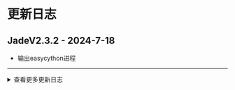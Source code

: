 # 更新日志

## JadeV2.3.2 - 2024-7-18
* 输出easycython进程
---

<details onclose>
<summary>查看更多更新日志</summary>

## JadeV2.3.1 - 2024-06-18
* 优化获取版本信息的方法
---

## JadeV2.3.0 - 2024-06-18
* 优化数据库父类方法
---


## JadeV2.2.9 - 2024-06-13
* 解决获取父进程异常的bug
---

## JadeV2.2.8 - 2024-06-13
* 新增根据进程id，强制退出关联进程
* 解决子进程无法退出的bug
---

## JadeV2.2.7 - 2024-06-12
* 使用线程监听程序异常问题，不在阻塞主线程
* 解决子进程无法退出的bug
---


## JadeV2.2.6 - 2024-06-11
* 解决Windows下打包由路径引发的bug
---

## JadeV2.2.5 - 2024-05-27
* 优化数据库父类操作，解决异常问题，代码优化
---


## JadeV2.2.4 - 2024-05-17
* 解决打包出现的日志重复的bug
---

## JadeV2.2.3 - 2024-05-09
* packing模块支持src目录下的packages
---

## JadeV2.2.2 - 2024-05-09
* 数据库操作支持int和Bool类型
---

## JadeV2.2.1 - 2024-05-09
* 解决传入多个feature id,加密狗不满足条件,程序不退出的bug
---

## JadeV2.2.0 - 2024-05-08
* 监听加密狗线程支持传入最大feature id,这样就可以满足之前的现场
---

## JadeV2.1.9 - 2024-05-08
* 监听加密狗线程，如果传入多个feature id，最后在判断授权是否有效
---

## JadeV2.1.8 - 2024-01-31
* 新增 RFC 2832格式转时间字符串格式方法
---

## JadeV2.1.7 - 2024-01-31
* 解决数据库清空的bug
---

## JadeV2.1.6 - 2024-01-11
* 解决随机字符串的bug
---


## JadeV2.1.5 - 2024-01-10
* 解决随机字符串的bug
---

## JadeV2.1.4 - 2024-01-10
* 新增计算文件大小函数
---

## JadeV2.1.3 - 2024-01-10
* 根据字符窜长度随机生成字符串
---

## JadeV2.1.2 - 2023-11-20
* zip_package Linux生成文件名修改
---

## JadeV2.1.1 - 2023-11-20
* zip_package 压缩成压缩包文件名不能为中文,
---

## JadeV2.1.0 - 2023-11-20
* 拷贝config文件和压缩文件夹,区分Linux和Windows
---

## JadeV2.0.9 - 2023-11-20
* 拷贝config文件和压缩文件夹
---

## JadeV2.0.8 - 2023-09-21
* 解决加密狗重复登录的bug
---

## JadeV2.0.7 - 2023-07-19
* 解决打包一个完成的包,exclude_files不生效的bug
---

## JadeV2.0.6 - 2023-07-19
* 新增exclude_files参数,去除打包时不必要的动态库
* 解决如果为空,打包失败的bug
---


## JadeV2.0.5 - 2023-06-14
* 兼容加密狗feature id list为None的情况
---

## JadeV2.0.4 - 2023-05-22
* 加密狗监测模块支持多个加密狗的id
---


## JadeV2.0.3 - 2023-05-11
* 打包的时候新增是否压缩lib包参数
---

## JadeV2.0.2 - 2023-05-08
* 初始化的时候就需要校验feature id 是否存在
---

## JadeV2.0.1 - 2023-05-08
* 加密狗如果没有feature id或者获取feature id失败时,需要退出会话
---

## JadeV1.9.9 - 2023-05-08
* 加密狗的监测支持自定义feature id
---

## JadeV1.9.8 - 2023-04-21
* 加密狗监测线程支持多个加密狗
* 如果当前登录的加密狗超过最大限制数量,在查找是否还有新的加密狗
---

## JadeV1.9.7 - 2023-04-03
* 如果可执行文件存在的化,则拷贝Output文件夹,如果不存在则不拷贝
---

## JadeV1.9.6 - 2023-04-03
* 编译的时候也需要将lib包拷贝到release文件夹下
---


## JadeV1.9.5 - 2023-04-03
* 压缩lib包时,需要判断是否有可执行文件
---


## JadeV1.9.4 - 2023-04-03
* 不在固定pyinstaller版本为4.6
---


## JadeV1.9.3 - 2023-03-24
* 固定pyinstaller版本为4.6
---


## JadeV1.9.2 - 2023-03-24
* 优化加密狗判断流程,刷新的时候一直占用一个Session
---

## JadeV1.9.1 - 2023-03-24
* pyinstaller版本不固定
---

## JadeV1.9.0 - 2023-03-24
* 监听加密狗驱动是否在线时间可配置
---


## JadeV1.8.9 - 2023-03-24
* 新增LDK资源释放函数
---

## JadeV1.8.8 - 2023-03-24
* 新增监听加密狗是否在线线程,并且线程初始化的时候就启动
---

## JadeV1.8.7 - 2023-03-24
* 程序被kill获取退出状态,可以做释放资源
---


## JadeV1.8.6 - 2023-03-22
* 打包模块修复压缩函数找不到的bug
---

## JadeV1.8.5 - 2023-03-20
* 打包模块支持打包并压缩lib包到Output文件夹中
---

## JadeV1.8.4 - 2023-03-20
* 新增读取README.md内容方法
---

## JadeV1.8.3 - 2023-03-17
* 新增获取app version的方法
* 自动写入version文件
* 解决打包wheel的报错
---

## JadeV1.8.2 - 2023-03-14
* 新增压缩文件夹到指定文件夹下方法
---

## JadeV1.8.1 - 2023-03-13
* 更新获取版本号方法
---

## JadeV1.8.0 - 2023-03-10
* Inno Setup 不输出信息
* Xcopy不输出信息
---
## JadeV1.7.9 - 2023-03-10
* ProgressBar Windows下还是继续使用中文
---
## JadeV1.7.8 - 2023-03-09
* 修改AppRun文件,解决在github action 自动打包execv error: Permission denied 的问题
---

## JadeV1.7.7 - 2023-03-08
* 制作AppImage先给可执行文件赋予权限
---
## JadeV1.7.6 - 2023-03-08
* 解决log level的bug
---
## JadeV1.7.5 - 2023-03-08
* Release文件使用CONTRIBUTING.md
---

## JadeV1.7.4 - 2023-03-08
* 先创建Release,在上传文件到Release
---
## JadeV1.7.3 - 2023-03-08
* 无需上传action附件,直接上传至release
---

## JadeV1.7.2 - 2023-03-08
* 测试发布使用模糊路径
---

## JadeV1.7.1 - 2023-03-08
* 打包模块新增log_level参数
* 支持使用Inno Setup打包Windows安装包
---

## JadeV1.7.0 - 2023-03-08
* 修改Windows下ISS文件生成的路径为当前目录
---

## JadeV1.6.9 - 2023-03-07
* 解决编译失败,windows下输出的bug
---
## JadeV1.6.8 - 2023-03-07
* wheel包需要配置version模块
* 打包版本由更新日志统一管理,其他地方无需在配版本号
---

## JadeV1.6.7 - 2023-03-07
* 修改ChangeLog文件的名称改为CONTRIBUTING
---
## JadeV1.6.6 - 2023-03-07
* 固定ChangeLog的格式,使Release发布界面美观
---
## JadeV1.6.5 - 2023-03-07
* 创建Release的时候使用tag名称作为当前Release的名称
---
## JadeV1.6.4 - 2023-03-07
* 打包的时候自动判断当前版本
* 支持自动打包脚本,解决Windows下Progress的bug
---
## JadeV1.6.3 - 2023-03-06
* 支持遍历文件夹下所有文件
* 加密文件支持传入输出文件夹名称参数
* 打包时候支持自定义输出名
* 更新模型加密加密方法,支持没有后缀名称的模型加解密
* 固定cryptography版本
* 重新优化packing模块
* ui文件转py文件时，新增是否翻译功能
* 取消main文件没有的输出
* 数据库支持清空操作
* 支持模型解密自定义保存路径
* packing模块支持导入其他库传参
* 优化jade packing 模块
* 新增version文件
* update jade packing 支持自定义main函数文件
* update getSectionConfigs 方法
* 版本号支持4位版本号和3位版本号
* update 支持模型加密解密操作,支持解密直接返回字节流
* 引入新的cffi包
* update 支持不使用图片进行打包
* update 支持python3.7进行打包
* update 路径转换无需判断路径是否真实存在
* update 打包的时候支持文件夹导入
* update 打包成AppImage时候无需icon图标
* update 加入AppImage图标为默认图标
* update Linux打包使用原始的版本
---
</details>